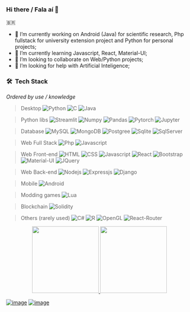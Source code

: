 ### Hi there / Fala aí 👋

🇧🇷

<!-- ![Python image](python.png) -->

- 🔭 I’m currently working on Android (Java) for scientific research, Php fullstack for university extension project and Python for personal projects;
- 🌱 I’m currently learning Javascript, React, Material-UI;
- 👯 I’m looking to collaborate on Web/Python projects;
- 🤔 I’m looking for help with Artificial Inteligence;

<!-- #### Other experiences: -->

<!-- - College: Java, C, R, .Lua on Love2D, Assembly, Prolog, Solidity (blockchain)
- Personal studies: Python, C#, Godot, .Lua for modding, Javascript/Node.JS
- Out coding: Video edition (Sony Vegas) and a little bit of image editing.

 -->
 
 ### 🛠 &nbsp;Tech Stack
*Ordered by use / knowledge*

> Desktop
![Python](https://img.shields.io/badge/Python-000000?style=flat&logo=python&logoColor=darkgreen) ![C](https://img.shields.io/badge/C-000000?style=flat&logo=c&logoColor=00599C) ![Java](https://img.shields.io/badge/-Java-000000?style=flat&logo=Java&logoColor=ED8B00)

> Python libs
![Streamlit](https://img.shields.io/badge/Streamlit-000000?style=logo&logo=Streamlit&logoColor=FF4B4B) ![Numpy](https://img.shields.io/badge/Numpy-000000?style=logo&logo=numpy&logoColor=777BB4) ![Pandas](https://img.shields.io/badge/Pandas-000000?style=logo&logo=pandas&logoColor=2C2D72) ![Pytorch](https://img.shields.io/badge/PyTorch-000000?style=logo&logo=PyTorch&logoColor=EE4C2C) ![Jupyter](https://img.shields.io/badge/Jupyter-000000?&style=logo&logo=Jupyter&logoColor=F37626)

> Database
![MySQL](https://img.shields.io/badge/-MySQL-000000?style=flat&logo=mysql) ![MongoDB](https://img.shields.io/badge/-MongoDB-000000?style=flat&logo=mongodb) ![Postgree](https://img.shields.io/badge/PostgreSQL-000000?style=flat&logo=postgresql&logoColor=316192) ![Sqlite](https://img.shields.io/badge/SQLite-000000?style=flat&logo=sqlite&logoColor=07405E) ![SqlServer](https://img.shields.io/badge/Microsoft%20SQL%20Sever-000000?style=logo&logo=microsoft%20sql%20server&logoColor=CC2927)

> Web Full Stack
![Php](https://img.shields.io/badge/PHP-000000?style=logo&logo=php&logoColor=8892be) ![Javascript](https://img.shields.io/badge/-JavaScript-000000?style=logo&logo=javascript)

> Web Front-end
![HTML](https://img.shields.io/badge/-HTML-000000?style=flat&logo=HTML5) ![CSS](https://img.shields.io/badge/-CSS-000000?style=flat&logo=CSS3&logoColor=1572B6) ![Javascript](https://img.shields.io/badge/-JavaScript-000000?style=logo&logo=javascript) ![React](https://img.shields.io/badge/-React-000000?style=flat&logo=react)  ![Bootstrap](https://img.shields.io/badge/-Bootstrap-000000?style=flat&logo=bootstrap)  ![Material-UI](https://img.shields.io/badge/Material--UI-000000?style=logo&logo=material-ui&logoColor=0081CB) ![JQuery](https://img.shields.io/badge/jQuery-000000?style=logo&logo=jquery&logoColor=0769AD)

> Web Back-end
![Nodejs](https://img.shields.io/badge/Node.js-000000?style=flat&logo=nodedotjs&logoColor=339933) ![Expressjs](https://img.shields.io/badge/Express.js-000000?style=logo&logo=express&logoColor=white) ![Django](https://img.shields.io/badge/Django-000000?style=logo&logo=django&logoColor=092E20)

> Mobile
![Android](https://img.shields.io/badge/Android-000000?style=&logo=android&logoColor=3DDC84)

> Modding games
![Lua](https://img.shields.io/badge/Lua-000000?style=logo&logo=lua&logoColor=2C2D72) 

> Blockchain
![Solidity](https://img.shields.io/badge/Solidity-000000?style=logo&logo=solidity&logoColor=e6e6e6)

> Others (rarely used) 
![C#](https://img.shields.io/badge/C%23-000000?style=logo&logo=c-sharp&logoColor=239120) ![R](https://img.shields.io/badge/R-000000?style=logo&logo=r&logoColor=276DC3) ![OpenGL](https://img.shields.io/badge/OpenGL-000000?style=logo&logo=opengl) ![React-Router](https://img.shields.io/badge/React_Router-000000?style=logo&logo=react-router&logoColor=CA4245)
 
 
<p align="center">
<a href="https://github.com/GuilhermeSenna">
  <img height="180em" src="https://github-readme-stats-eight-theta.vercel.app/api?username=GuilhermeSenna&show_icons=true&theme=algolia&include_all_commits=true&count_private=true"/>
  <img height="180em" src="https://github-readme-stats-eight-theta.vercel.app/api/top-langs/?username=GuilhermeSenna&layout=compact&langs_count=8&theme=algolia"/>
</a>
</p>

[![image](https://img.shields.io/badge/LinkedIn-0077B5?style=for-the-badge&logo=linkedin&logoColor=white)](https://www.linkedin.com/in/guilherme-senna-2538561b8/)  [![image](https://img.shields.io/badge/Microsoft_Outlook-0078D4?style=for-the-badge&logo=microsoft-outlook&logoColor=white)](mailto:guilhermesenna_16@hotmail.com)
